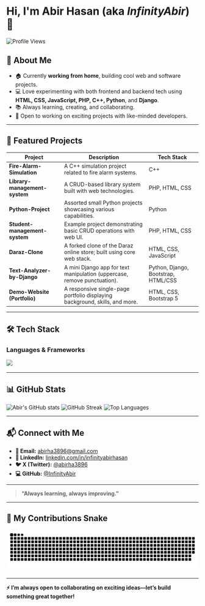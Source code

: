 # Hi, I'm **Abir Hasan** (aka *InfinityAbir*) 👋

![Profile Views](https://komarev.com/ghpvc/?username=InfinityAbir&label=Profile%20Views&color=0e75b6&style=flat)

## 💫 About Me
- 🏠 Currently **working from home**, building cool web and software projects.
- 💻 Love experimenting with both frontend and backend tech using **HTML, CSS, JavaScript, PHP, C++, Python**, and **Django**.
- 📚 Always learning, creating, and collaborating.
- 🤝 Open to working on exciting projects with like-minded developers.

---

## 🚀 Featured Projects

| Project                         | Description                                                                 | Tech Stack                                    |
|---------------------------------|-----------------------------------------------------------------------------|-----------------------------------------------|
| **Fire-Alarm-Simulation**       | A C++ simulation project related to fire alarm systems.                     | C++                                           |
| **Library-management-system**   | A CRUD-based library system built with web technologies.                    | PHP, HTML, CSS                                |
| **Python-Project**              | Assorted small Python projects showcasing various capabilities.             | Python                                        |
| **Student-management-system**   | Example project demonstrating basic CRUD operations with web UI.            | PHP, HTML, CSS                                |
| **Daraz-Clone**                 | A forked clone of the Daraz online store; built using core web stack.       | HTML, CSS, JavaScript                         |
| **Text-Analyzer-by-Django**     | A mini Django app for text manipulation (uppercase, remove punctuation).    | Python, Django, Bootstrap, HTML/CSS           |
| **Demo-Website (Portfolio)**    | A responsive single-page portfolio displaying background, skills, and more. | HTML, CSS, Bootstrap 5                        |

---

## 🛠️ Tech Stack

### Languages & Frameworks
<p align="left">
<img src="https://skillicons.dev/icons?i=html,css,js,bootstrap,php,python,cpp,django,git,github" />
</p>

---

## 📊 GitHub Stats

![Abir's GitHub stats](https://github-readme-stats.vercel.app/api?username=InfinityAbir&show_icons=true&theme=radical)
![GitHub Streak](https://github-readme-streak-stats.herokuapp.com/?user=InfinityAbir&theme=radical)
![Top Languages](https://github-readme-stats.vercel.app/api/top-langs/?username=InfinityAbir&layout=compact&theme=radical)

---

## 📬 Connect with Me

- **📧 Email:** [abirha3896@gmail.com](mailto:abirha3896@gmail.com)  
- **💼 LinkedIn:** [linkedin.com/in/infinityabirhasan](https://www.linkedin.com/in/infinityabirhasan/)  
- **🐦 X (Twitter):** [@abirha3896](https://x.com/abirha3896?t=XY_5Tldw7t-sCapn8kAS0A&s=09)  
- **💻 GitHub:** [@InfinityAbir](https://github.com/InfinityAbir)  

---

> **“Always learning, always improving.”**

---

## 🐍 My Contributions Snake
![Snake animation](https://github.com/InfinityAbir/InfinityAbir/blob/main/dist/github-contribution-grid-snake.svg)

---

**⚡ I’m always open to collaborating on exciting ideas—let’s build something great together!**
